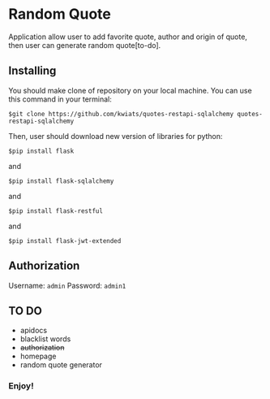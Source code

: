 # Random Quote
Application allow user to add favorite quote, author and origin of quote, then user can generate random quote[to-do]. 

## Installing

You should make clone of repository on your local machine. You can use this command in your terminal:

    $git clone https://github.com/kwiats/quotes-restapi-sqlalchemy quotes-restapi-sqlalchemy

Then, user should download new version of libraries for python:
    
    $pip install flask

and 

    $pip install flask-sqlalchemy
    
and

    $pip install flask-restful

and

    $pip install flask-jwt-extended
    
## Authorization

Username: `admin`
Password: `admin1`

## TO DO
 - apidocs 
 - blacklist words
 - ~~authorization~~
 - homepage
 - random quote generator


### Enjoy! 
